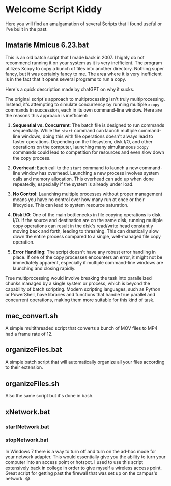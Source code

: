 # Welcome Script Kiddy

Here you will find an amalgamation of several Scripts that I found useful or I've built in the past.

## Imataris Mmicus 6.23.bat

This is an old batch script that I made back in 2007. I highly do not recommend running it on your system as it is very inefficient.
The program utilizes Xcopy to copy a bunch of files into another directory. Nothing super fancy, but it was certainly fancy to me. The area where it is very inefficient is in the fact that it opens several programs to run a copy.

Here's a quick description made by chatGPT on why it sucks.

The original script's approach to multiprocessing isn't truly multiprocessing. Instead, it's attempting to simulate concurrency by running multiple `xcopy` commands in succession, each in its own command-line window. Here are the reasons this approach is inefficient:

1. **Sequential vs. Concurrent**: The batch file is designed to run commands sequentially. While the `start` command can launch multiple command-line windows, doing this with file operations doesn't always lead to faster operations. Depending on the filesystem, disk I/O, and other operations on the computer, launching many simultaneous `xcopy` commands could lead to competition for resources and even slow down the copy process.

2. **Overhead**: Each call to the `start` command to launch a new command-line window has overhead. Launching a new process involves system calls and memory allocation. This overhead can add up when done repeatedly, especially if the system is already under load.

3. **No Control**: Launching multiple processes without proper management means you have no control over how many run at once or their lifecycles. This can lead to system resource saturation.

4. **Disk I/O**: One of the main bottlenecks in file copying operations is disk I/O. If the source and destination are on the same disk, running multiple copy operations can result in the disk's read/write head constantly moving back and forth, leading to thrashing. This can drastically slow down the entire process compared to a single, well-managed file copy operation.

5. **Error Handling**: The script doesn't have any robust error handling in place. If one of the copy processes encounters an error, it might not be immediately apparent, especially if multiple command-line windows are launching and closing rapidly.

True multiprocessing would involve breaking the task into parallelized chunks managed by a single system or process, which is beyond the capability of batch scripting. Modern scripting languages, such as Python or PowerShell, have libraries and functions that handle true parallel and concurrent operations, making them more suitable for this kind of task.


## mac_convert.sh

A simple multithreaded script that converts a bunch of MOV files to MP4 had a frame rate of 12.

## organizeFiles.bat

A simple batch script that will automatically organize all your files according to their extension.

## organizeFiles.sh

Also the same script but it's done in bash.

## xNetwork.bat
### startNetwork.bat
### stopNetwork.bat

In Windows 7 there is a way to turn off and turn on the ad-hoc mode for your network adapter. This would essentially give you the ability to turn your computer into an access point or hotspot. I used to use this script extensively back in college in order to give myself a wireless access point. Great script for getting past the firewall that was set up on the campus's network. 😂